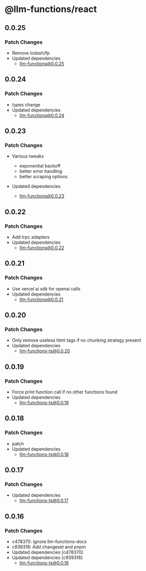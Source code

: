 # @llm-functions/react

## 0.0.25

### Patch Changes

- Remove lodash/fp
- Updated dependencies
  - llm-functions@0.0.25

## 0.0.24

### Patch Changes

- types change
- Updated dependencies
  - llm-functions@0.0.24

## 0.0.23

### Patch Changes

- Various tweaks

  - exponential backoff
  - better error handling
  - better scraping options

- Updated dependencies
  - llm-functions@0.0.23

## 0.0.22

### Patch Changes

- Add trpc adapters
- Updated dependencies
  - llm-functions@0.0.22

## 0.0.21

### Patch Changes

- Use vercel ai sdk for openai calls
- Updated dependencies
  - llm-functions@0.0.21

## 0.0.20

### Patch Changes

- Only remove useless html tags if no chunking strategy present
- Updated dependencies
  - llm-functions-ts@0.0.20

## 0.0.19

### Patch Changes

- Force print function call if no other functions found
- Updated dependencies
  - llm-functions-ts@0.0.19

## 0.0.18

### Patch Changes

- patch
- Updated dependencies
  - llm-functions-ts@0.0.18

## 0.0.17

### Patch Changes

- Updated dependencies
  - llm-functions-ts@0.0.17

## 0.0.16

### Patch Changes

- c478370: ignore llm-functions-docs
- c939318: Add changeset and pnpm
- Updated dependencies [c478370]
- Updated dependencies [c939318]
  - llm-functions-ts@0.0.16
